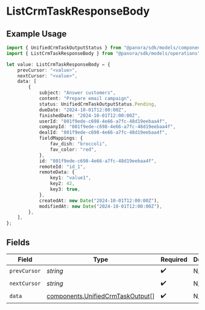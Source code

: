 # ListCrmTaskResponseBody

## Example Usage

```typescript
import { UnifiedCrmTaskOutputStatus } from "@panora/sdk/models/components";
import { ListCrmTaskResponseBody } from "@panora/sdk/models/operations";

let value: ListCrmTaskResponseBody = {
    prevCursor: "<value>",
    nextCursor: "<value>",
    data: [
        {
            subject: "Answer customers",
            content: "Prepare email campaign",
            status: UnifiedCrmTaskOutputStatus.Pending,
            dueDate: "2024-10-01T12:00:00Z",
            finishedDate: "2024-10-01T12:00:00Z",
            userId: "801f9ede-c698-4e66-a7fc-48d19eebaa4f",
            companyId: "801f9ede-c698-4e66-a7fc-48d19eebaa4f",
            dealId: "801f9ede-c698-4e66-a7fc-48d19eebaa4f",
            fieldMappings: {
                fav_dish: "broccoli",
                fav_color: "red",
            },
            id: "801f9ede-c698-4e66-a7fc-48d19eebaa4f",
            remoteId: "id_1",
            remoteData: {
                key1: "value1",
                key2: 42,
                key3: true,
            },
            createdAt: new Date("2024-10-01T12:00:00Z"),
            modifiedAt: new Date("2024-10-01T12:00:00Z"),
        },
    ],
};
```

## Fields

| Field                                                                                | Type                                                                                 | Required                                                                             | Description                                                                          |
| ------------------------------------------------------------------------------------ | ------------------------------------------------------------------------------------ | ------------------------------------------------------------------------------------ | ------------------------------------------------------------------------------------ |
| `prevCursor`                                                                         | *string*                                                                             | :heavy_check_mark:                                                                   | N/A                                                                                  |
| `nextCursor`                                                                         | *string*                                                                             | :heavy_check_mark:                                                                   | N/A                                                                                  |
| `data`                                                                               | [components.UnifiedCrmTaskOutput](../../models/components/unifiedcrmtaskoutput.md)[] | :heavy_check_mark:                                                                   | N/A                                                                                  |